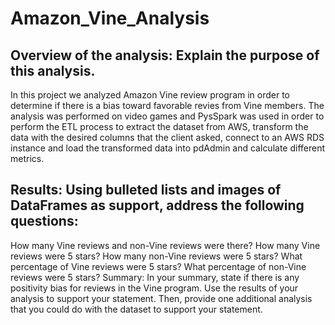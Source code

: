# Amazon_Vine_Analysis

## Overview of the analysis: Explain the purpose of this analysis.
In this project we analyzed Amazon Vine review program in order to determine if there is a bias toward favorable revies from Vine members.
The analysis was performed on video games and PysSpark was used in order to perform the ETL process to extract the dataset from AWS, transform the data with the desired columns that the client asked, connect to an AWS RDS instance and load the transformed data into pdAdmin and calculate different metrics.
## Results: Using bulleted lists and images of DataFrames as support, address the following questions:

How many Vine reviews and non-Vine reviews were there?
How many Vine reviews were 5 stars? How many non-Vine reviews were 5 stars?
What percentage of Vine reviews were 5 stars? What percentage of non-Vine reviews were 5 stars?
Summary: In your summary, state if there is any positivity bias for reviews in the Vine program. Use the results of your analysis to support your statement. Then, provide one additional analysis that you could do with the dataset to support your statement.
